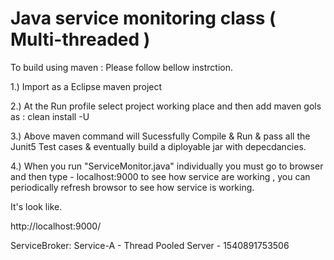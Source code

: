 Java service monitoring class ( Multi-threaded )
=================================================

To build using maven : Please follow bellow instrction.

1.) Import as a Eclipse maven project

2.) At the Run profile select project working place and then add maven gols as : clean install -U

3.) Above maven command will Sucessfully Compile & Run & pass all the Junit5 Test cases & eventually build a diployable jar with depecdancies.

4.) When you run "ServiceMonitor.java" individually you must go to browser and then type - localhost:9000 to see how service are working , you can periodically refresh browsor to see how service is working.

It's look like.

http://localhost:9000/

ServiceBroker: Service-A - Thread Pooled Server - 1540891753506
